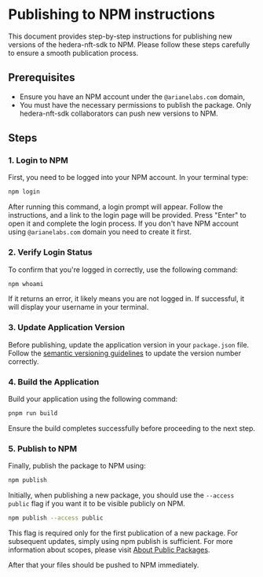 # Publishing to NPM instructions

This document provides step-by-step instructions for publishing new versions of the hedera-nft-sdk to NPM. Please follow these steps carefully to ensure a smooth publication process.

## Prerequisites

- Ensure you have an NPM account under the `@arianelabs.com` domain,
- You must have the necessary permissions to publish the package. Only hedera-nft-sdk collaborators can push new versions to NPM.

## Steps

### 1. Login to NPM

First, you need to be logged into your NPM account. In your terminal type:

```bash
npm login
```

After running this command, a login prompt will appear. Follow the instructions, and a link to the login page will be provided. Press "Enter" to open it and complete the login process. If you don't have NPM account using `@arianelabs.com` domain you need to create it first.

### 2. Verify Login Status

To confirm that you're logged in correctly, use the following command:

```bash
npm whoami
```

If it returns an error, it likely means you are not logged in. If successful, it will display your username in your terminal.

### 3. Update Application Version

Before publishing, update the application version in your `package.json` file. Follow the [semantic versioning guidelines](https://docs.npmjs.com/about-semantic-versioning) to update the version number correctly.

### 4. Build the Application

Build your application using the following command:

```bash
pnpm run build
```

Ensure the build completes successfully before proceeding to the next step.

### 5. Publish to NPM

Finally, publish the package to NPM using:

```bash
npm publish
```

Initially, when publishing a new package, you should use the `--access public` flag if you want it to be visible publicly on NPM.

```bash
npm publish --access public
```

This flag is required only for the first publication of a new package. For subsequent updates, simply using npm publish is sufficient.
For more information about scopes, please visit [About Public Packages](https://docs.npmjs.com/about-public-packages).

After that your files should be pushed to NPM immediately.
